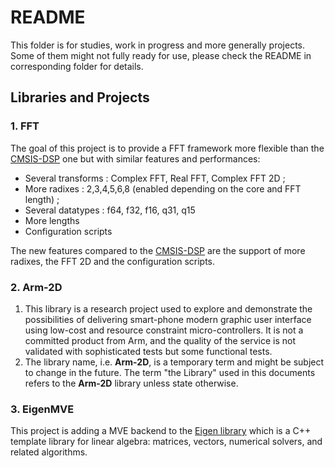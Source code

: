 # README

This folder is for studies, work in progress and more generally projects. Some of them might not fully ready for use, please check the README in corresponding folder for details.



## Libraries and Projects

### 1. FFT

The goal of this project is to provide a FFT framework  more flexible than
the [CMSIS-DSP](https://github.com/ARM-software/CMSIS_5/tree/develop/CMSIS/DSP) one but with similar features and performances:

   * Several transforms : Complex FFT, Real FFT, Complex FFT 2D ;
   * More radixes : 2,3,4,5,6,8 (enabled depending on the core and FFT length) ;
   * Several datatypes : f64, f32, f16, q31, q15
   * More lengths
   * Configuration scripts

The new features compared to the [CMSIS-DSP](https://github.com/ARM-software/CMSIS_5/tree/develop/CMSIS/DSP) are the support of more radixes, the FFT 2D and the configuration scripts.



### 2. Arm-2D

1. This library is a research project used to explore and demonstrate the possibilities of delivering smart-phone modern graphic user interface using low-cost and resource constraint micro-controllers. It is not a committed product from Arm, and the quality of the service is not validated with sophisticated tests but some functional tests. 
2. The library name, i.e. **Arm-2D**, is a temporary term and might be subject to change in the future. The term "the Library" used in this documents refers to the **Arm-2D** library unless state otherwise. 

### 3. EigenMVE 

This project is adding a MVE backend to the [Eigen library](https://eigen.tuxfamily.org/index.php?title=Main_Page) which is a C++ template library for linear algebra: matrices, vectors, numerical solvers, and related algorithms.

